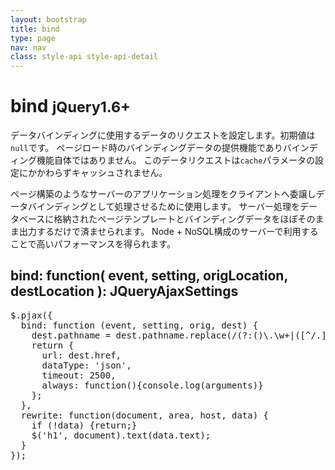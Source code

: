 ```yaml
---
layout: bootstrap
title: bind
type: page
nav: nav
class: style-api style-api-detail
---
```


# bind <small><span class="label label-primary">jQuery1.6+</span></small>
データバインディングに使用するデータのリクエストを設定します。初期値は`null`です。
ページロード時のバインディングデータの提供機能でありバインディング機能自体ではありません。
このデータリクエストは`cache`パラメータの設定にかかわらずキャッシュされません。

ページ構築のようなサーバーのアプリケーション処理をクライアントへ委譲しデータバインディングとして処理させるために使用します。
サーバー処理をデータベースに格納されたページテンプレートとバインディングデータをほぼそのまま出力するだけで済ませられます。
Node + NoSQL構成のサーバーで利用することで高いパフォーマンスを得られます。

## bind: function( event, setting, origLocation, destLocation ): JQueryAjaxSettings

<pre class="sh brush: js;">
$.pjax({
  bind: function (event, setting, orig, dest) {
    dest.pathname = dest.pathname.replace(/(?:()\.\w+|([^/.]*))$/, '$1.json');
    return {
      url: dest.href,
      dataType: 'json',
      timeout: 2500,
      always: function(){console.log(arguments)}
    };
  },
  rewrite: function(document, area, host, data) {
    if (!data) {return;}
    $('h1', document).text(data.text);
  }
});
</pre>
